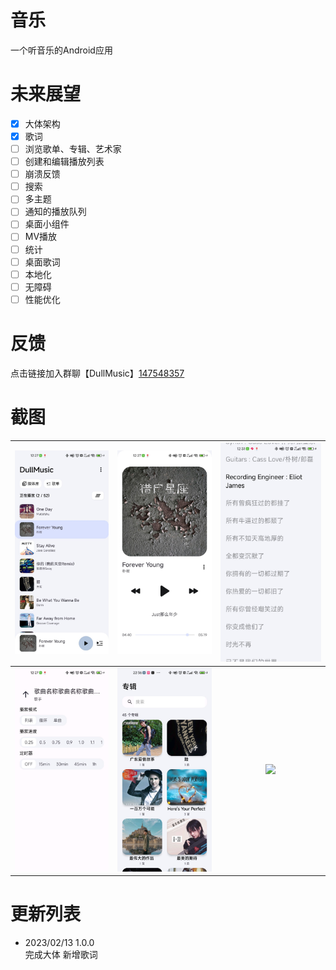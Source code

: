 # 音乐
一个听音乐的Android应用


# 未来展望
- [x] 大体架构
- [x] 歌词
- [ ] 浏览歌单、专辑、艺术家
- [ ] 创建和编辑播放列表
- [ ] 崩溃反馈
- [ ] 搜索
- [ ] 多主题
- [ ] 通知的播放队列
- [ ] 桌面小组件
- [ ] MV播放
- [ ] 统计
- [ ] 桌面歌词
- [ ] 本地化
- [ ] 无障碍
- [ ] 性能优化

# 反馈
点击链接加入群聊【DullMusic】[147548357](https://jq.qq.com/?_wv=1027&k=QQgM70mV)

# 截图

| <img src="./screenshots/1.jpg" /> | <img src="./screenshots/2.jpg" />  | <img src="./screenshots/3.jpg"  /> |
|:---------------------------------:|:----------------------------------:|:----------------------------------:|
| <img src="./screenshots/4.jpg" /> | <img src="./screenshots/5.jpg"  /> | <img src="./screenshots/7.jpg"  /> |

# 更新列表
- 2023/02/13 1.0.0  
完成大体 
新增歌词